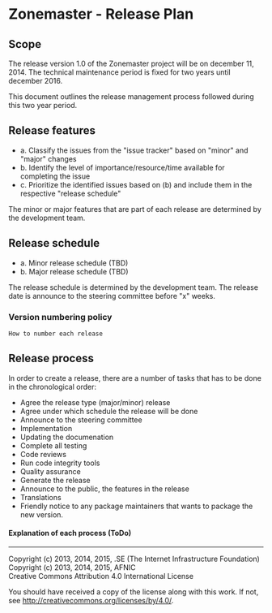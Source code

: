 # Zonemaster - Release Plan

## Scope
The release version 1.0 of the Zonemaster project will be on december 11, 2014. The technical maintenance period is fixed for two years until december 2016.

This document outlines the release management process followed during this two year period.

## Release features
* a. Classify the issues from the "issue tracker" based on "minor" and
"major" changes 
* b. Identify the level of importance/resource/time available for
completing the issue
* c. Prioritize the identified issues based on (b) and include them in
the respective "release schedule" 

The minor or major features that are part of each release are determined by the development team.

## Release schedule
* a. Minor release schedule (TBD)
* b. Major release schedule (TBD)

The release schedule is determined by the development team. The release date is announce to the steering committee before "x" weeks. 

### Version numbering policy
	How to number each release

## Release process

In order to create a release, there are a number of tasks that has to be done in the chronological order:
* Agree the release type (major/minor) release
* Agree under which schedule the release will be done
* Announce to the steering committee
* Implementation
* Updating the documenation
* Complete all testing
* Code reviews
* Run code integrity tools
* Quality assurance
* Generate the release  
* Announce to the public, the features in the release
* Translations
* Friendly notice to any package maintainers that wants to package the  new version.

#### Explanation of each process (ToDo)

-------

Copyright (c) 2013, 2014, 2015, .SE (The Internet Infrastructure Foundation)  
Copyright (c) 2013, 2014, 2015, AFNIC  
Creative Commons Attribution 4.0 International License

You should have received a copy of the license along with this
work.  If not, see <http://creativecommons.org/licenses/by/4.0/>.
